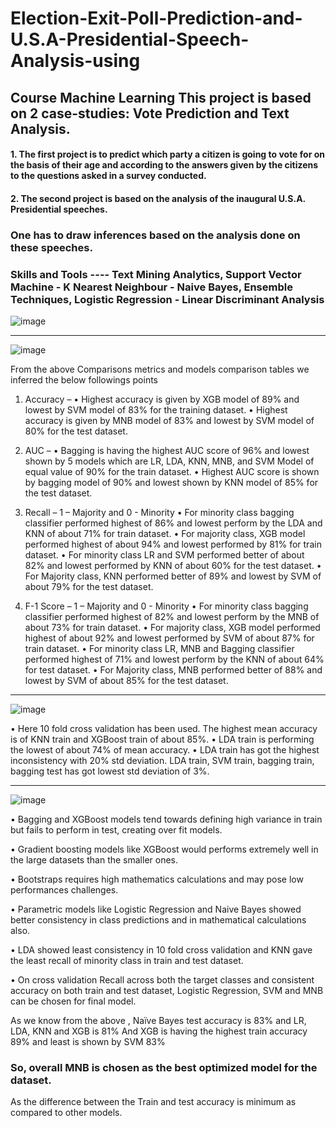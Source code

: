 # Election-Exit-Poll-Prediction-and-U.S.A-Presidential-Speech-Analysis-using
## Course Machine Learning  This project is based on 2 case-studies: Vote Prediction and Text Analysis. 
#### 1. The first project is to predict which party a citizen is going to vote for on the basis of their age and according to the answers given by the citizens to the questions asked in a survey conducted. 
#### 2. The second project is based on the analysis of the inaugural U.S.A. Presidential speeches. 
### One has to draw inferences based on the analysis done on these speeches.  
### Skills and Tools ---- Text Mining Analytics, Support Vector Machine - K Nearest Neighbour - Naive Bayes, Ensemble Techniques, Logistic Regression - Linear Discriminant Analysis
![image](https://user-images.githubusercontent.com/87828805/153252428-a571d5e7-e79f-423a-a013-49ce2be804e5.png)


------------------------------------------------------------------------------------------------------------------------------------------------
![image](https://user-images.githubusercontent.com/87828805/153252615-735b0fdc-e4cd-497a-82a1-f5a228a0ac0f.png)

From the above Comparisons metrics and models comparison tables we inferred the below followings points 
1) Accuracy – 
•	Highest accuracy is given by XGB model of 89% and lowest by SVM model of 83% for the training dataset.
•	Highest accuracy is given by MNB model of 83% and lowest by SVM model of 80% for the test dataset.
2) AUC – 
•	Bagging is having the highest AUC score of 96% and lowest shown by 5 models which are LR, LDA, KNN, MNB, and SVM Model of equal value of 90% for the train dataset.
•	Highest AUC score is shown by bagging model of 90% and lowest shown by KNN model of 85% for the test dataset.

3) Recall –   1 – Majority and 0 - Minority
•	For minority class bagging classifier performed highest of 86% and lowest perform by the LDA and KNN of about 71% for train dataset.
•	For majority class, XGB model performed highest of about 94% and lowest performed by 81% for train dataset.
•	For minority class LR and SVM performed better of about 82% and lowest performed by KNN of about 60% for the test dataset.
•	For Majority class, KNN performed better of 89% and lowest by SVM of about 79% for the test dataset.

4) F-1 Score – 1 – Majority and 0 - Minority
•	For minority class bagging classifier performed highest of 82% and lowest perform by the MNB of about 73% for train dataset.
•	For majority class, XGB model performed highest of about 92% and lowest performed by SVM of about 87% for train dataset.
•	For minority class LR, MNB and Bagging classifier performed highest of 71% and lowest perform by the KNN of about 64% for test dataset.
•	For Majority class, MNB performed better of 88% and lowest by SVM of about 85% for the test dataset.

------------------------------------------------------------------------------------------------------------------------------------------------
![image](https://user-images.githubusercontent.com/87828805/153252870-3605ffd3-92fe-4f2d-a67f-7d87b8a0d146.png)

•	Here 10 fold cross validation has been used. The highest mean accuracy is of KNN train and XGBoost train of about 85%.
•	LDA train is performing the lowest of about 74% of mean accuracy.
•	LDA train has got the highest inconsistency with 20% std deviation. LDA train, SVM train, bagging train, bagging test has got lowest std deviation of 3%.

-------------------------------------------------------------------------------------------------------------------------------------------------
![image](https://user-images.githubusercontent.com/87828805/153253346-db33aad0-b95a-45bb-a8a2-044d950ad145.png)

•	Bagging and XGBoost models tend towards defining high variance in train but fails to perform in test, creating over fit models.

•	Gradient boosting models like XGBoost would performs extremely well in the large datasets than the smaller ones.

•	Bootstraps requires high mathematics calculations and may pose low performances challenges.

•	Parametric models like Logistic Regression and Naive Bayes showed better consistency in class predictions and in mathematical calculations also.

•	LDA showed least consistency in 10 fold cross validation and KNN gave the least recall of minority class in train and test dataset.

•	On cross validation Recall across both the target classes and consistent accuracy on both train and test dataset, Logistic Regression, SVM and MNB can be chosen for final model.

As we know from the above , Naïve Bayes test accuracy is 83% and LR, LDA, KNN and XGB is 81% 
And XGB is having the highest train accuracy 89% and least is shown by SVM 83%
### So, overall MNB is chosen as the best optimized model for the dataset.
As the difference between the Train and test accuracy is minimum as compared to other models.
